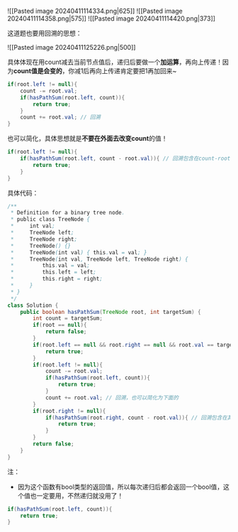 ![[Pasted image 20240411114334.png|625]]
![[Pasted image 20240411114358.png|575]]
![[Pasted image 20240411114420.png|373]]

这道题也要用回溯的思想：

![[Pasted image 20240411125226.png|500]]

具体体现在用count减去当前节点值后，递归后要做一个**加运算**，再向上传递！因为**count值是会变的**，你减1后再向上传递肯定要把1再加回来~

```java
if(root.left != null){
    count -= root.val;
    if(hasPathSum(root.left, count)){
        return true;
    }
    count += root.val; // 回溯
}
```

也可以简化，具体思想就是**不要在外面去改变count**的值！

```java
if(root.left != null){
    if(hasPathSum(root.left, count - root.val)){ // 回溯包含在count-root.val中
        return true;
    }
}
```

具体代码：

```java
/**
 * Definition for a binary tree node.
 * public class TreeNode {
 *     int val;
 *     TreeNode left;
 *     TreeNode right;
 *     TreeNode() {}
 *     TreeNode(int val) { this.val = val; }
 *     TreeNode(int val, TreeNode left, TreeNode right) {
 *         this.val = val;
 *         this.left = left;
 *         this.right = right;
 *     }
 * }
 */
class Solution {
    public boolean hasPathSum(TreeNode root, int targetSum) {
        int count = targetSum;
        if(root == null){
            return false;
        }
        if(root.left == null && root.right == null && root.val == targetSum){
            return true;
        }
        if(root.left != null){
            count -= root.val;
            if(hasPathSum(root.left, count)){
                return true;
            }
            count += root.val; // 回溯，也可以简化为下面的
        }
        if(root.right != null){
            if(hasPathSum(root.right, count - root.val)){ // 回溯包含在其中
                return true;
            }
        }
        return false;
    }
}
```

注：
- 因为这个函数有bool类型的返回值，所以每次递归后都会返回一个bool值，这个值也一定要用，不然递归就没用了！
```java
if(hasPathSum(root.left, count)){
    return true;
}
```
